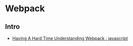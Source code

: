 # Webpack

## Intro

* [Having A Hard Time Understanding Webpack : javascript](https://www.reddit.com/r/javascript/comments/7qdksl/having_a_hard_time_understanding_webpack/) 
